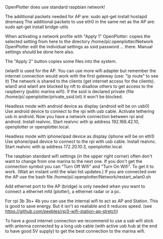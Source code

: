 OpenPlotter does use standard raspbian network!

The additional packets needed for AP are:
sudo apt-get install hostapd dnsmasq
The additional packets to use eth0 in the same net as the AP are:
sudo apt-get install bridge-utils

When activating a network profile with "Apply 1" OpenPlotter: copies the selected setting from here to the directory /home/pi/.openplotter/Network
OpenPlotter edit the individual settings as ssid password ... there.
Manual settings should be done here also.

The "Apply 2" button copies some files into the system.

(wlan9 is used for the AP. You can use more wifi adapter but remember the internet connection would work with the first gateway (use: "ip route" to see it)
The network is shared to the clients (get internet access for the clients).
wlan0 and wlan1 are blocked by nft to disallow others to get access to the raspberry (public marina wifi).
If the ssid is declared private (file /home/pi/.openplotter/private_ssid.txt) it won't be blocked.

Headless mode with android device as display (android will be on usb0)
Use android device to connect to the rpi with usb cable.
Activate tethering usb in android.
Now you have a network connection between rpi and android.
Install realvnc.
Start realvnc with ip address 192.168.42.10, openplotter or openplotter.local.

Headless mode with iphone/ipad device as display (iphone will be on eth1)
Use iphone/ipad device to connect to the rpi with usb cable.
Install realvnc.
Start realvnc with ip address 172.20.10.3, openplotter.local.

The raspbian standard wifi settings (in the upper right corner) often don't want to change from one marina to the next one.
If you don't get the connection symbol you can "Turn Off Wifi" and "Turn On Wifi". To get it to work. (Wait an instant until the wlan list updates.)
If you are connected over the AP use the
bash file /home/pi/.openplotter/Network/restart_wlan0.sh

Add ethernet port to the AP (bridge) is only needed when you want to connect a ethernet mfd (plotter), a ethernet radar or a pc.

For rpi 3b 3b+ 4b you can use the internal wifi to act as AP and Station. This is good to save energy. But it isn't so realiable and it reduces speed.
(see https://github.com/peebles/rpi3-wifi-station-ap-stretch)

To have a good internet connection we recommend to use a usb wifi stick with antenna connected by a long usb cable (with active usb hub at the end to have good 5V supply)
to get the best connection to the marina wifi.
